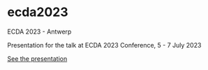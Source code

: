 # ecda2023
ECDA 2023 - Antwerp

Presentation for the talk at ECDA 2023 Conference, 5 - 7 July 2023

<A HREF = "https://domenicovistocco.it/2023-ecda-antwerp/ecda-2023-lecture.html" TARGET = _BLANK>See the presentation</A>
